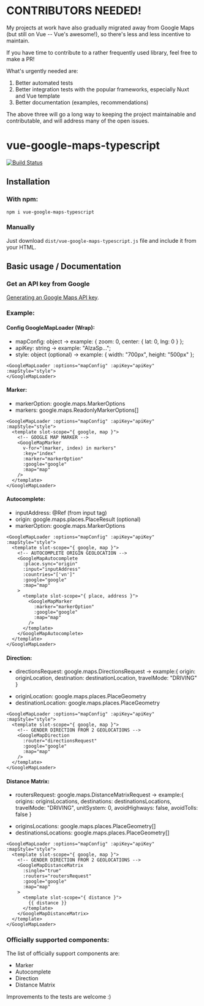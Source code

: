 # CONTRIBUTORS NEEDED!

My projects at work have also gradually migrated away from Google Maps (but still on Vue -- Vue's awesome!),
so there's less and less incentive to maintain.

If you have time to contribute to a rather frequently used library, feel free to make a PR!

What's urgently needed are:

1. Better automated tests
2. Better integration tests with the popular frameworks, especially Nuxt and Vue template
3. Better documentation (examples, recommendations)

The above three will go a long way to keeping the project maintainable and contributable, and will address many of the open issues.

# vue-google-maps-typescript

[![Build Status](https://travis-ci.org/xkjyeah/vue-google-maps-typescript.svg?branch=vue2)](https://travis-ci.org/xkjyeah/vue-google-maps-typescript)

## Installation

### With npm:
`
npm i vue-google-maps-typescript
`

### Manually

Just download `dist/vue-google-maps-typescript.js` file and include it from your HTML.

## Basic usage / Documentation

### Get an API key from Google

[Generating an Google Maps API key](https://developers.google.com/maps/documentation/javascript/get-api-key).

### Example:

#### Config GoogleMapLoader (Wrap):
- mapConfig: object -> example: { zoom: 0, center: { lat: 0, lng: 0 } };
- apiKey: string -> example: "AIzaSp...";
- style: object (optional) -> example: { width: "700px", height: "500px" };
```vue
<GoogleMapLoader :options="mapConfig" :apiKey="apiKey" :mapStyle="style">
</GoogleMapLoader>
```
#### Marker:
- markerOption: google.maps.MarkerOptions
- markers: google.maps.ReadonlyMarkerOptions[]
```vue
<GoogleMapLoader :options="mapConfig" :apiKey="apiKey" :mapStyle="style">
  <template slot-scope="{ google, map }">
    <!-- GOOGLE MAP MARKER -->
    <GoogleMapMarker
      v-for="(marker, index) in markers"
      :key="index"
      :marker="markerOption"
      :google="google"
      :map="map"
    />
  </template>
</GoogleMapLoader>
```
#### Autocomplete:
- inputAddress: @Ref (from input tag)
- origin: google.maps.places.PlaceResult (optional)
- markerOption: google.maps.MarkerOptions
```vue
<GoogleMapLoader :options="mapConfig" :apiKey="apiKey" :mapStyle="style">
  <template slot-scope="{ google, map }">
    <!-- AUTOCOMPLETE ORIGIN GEOLOCATION -->
    <GoogleMapAutocomplete
      :place.sync="origin"
      :input="inputAddress"
      :countries="['vn']"
      :google="google"
      :map="map"
    >
      <template slot-scope="{ place, address }">
        <GoogleMapMarker
          :marker="markerOption"
          :google="google"
          :map="map"
        />
      </template>
    </GoogleMapAutocomplete>
  </template>
</GoogleMapLoader>
```
#### Direction:
- directionsRequest: google.maps.DirectionsRequest ->
 example:{ origin: originLocation, destination: destinationLocation, travelMode: "DRIVING" }
 + originLocation: google.maps.places.PlaceGeometry
 + destinationLocation: google.maps.places.PlaceGeometry
```vue
<GoogleMapLoader :options="mapConfig" :apiKey="apiKey" :mapStyle="style">
  <template slot-scope="{ google, map }">
    <!-- GENDER DIRECTION FROM 2 GEOLOCATIONS -->
    <GoogleMapDirection
      :router="directionsRequest"
      :google="google"
      :map="map"
    />
  </template>
</GoogleMapLoader>

```
#### Distance Matrix:
- routersRequest: google.maps.DistanceMatrixRequest ->
 example:{ origins: originsLocations, destinations: destinationsLocations, travelMode: "DRIVING", unitSystem: 0, avoidHighways: false, avoidTolls: false }
 + originsLocations: google.maps.places.PlaceGeometry[]
 + destinationsLocations: google.maps.places.PlaceGeometry[]
```vue
<GoogleMapLoader :options="mapConfig" :apiKey="apiKey" :mapStyle="style">
  <template slot-scope="{ google, map }">
    <!-- GENDER DIRECTION FROM 2 GEOLOCATIONS -->
    <GoogleMapDistanceMatrix
      :single="true"
      :routers="routersRequest"
      :google="google"
      :map="map"
    >
      <template slot-scope="{ distance }">
        {{ distance }}
      </template>
    </GoogleMapDistanceMatrix>
  </template>
</GoogleMapLoader>

```

### Officially supported components:

The list of officially support components are:

- Marker
- Autocomplete
- Direction
- Distance Matrix

Improvements to the tests are welcome :)
